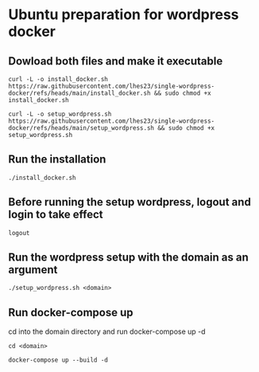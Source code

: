 # Ubuntu preparation for wordpress docker

## Dowload both files and make it executable

```
curl -L -o install_docker.sh https://raw.githubusercontent.com/lhes23/single-wordpress-docker/refs/heads/main/install_docker.sh && sudo chmod +x install_docker.sh
```

```
curl -L -o setup_wordpress.sh https://raw.githubusercontent.com/lhes23/single-wordpress-docker/refs/heads/main/setup_wordpress.sh && sudo chmod +x setup_wordpress.sh
```


## Run the installation

```
./install_docker.sh
```

## Before running the setup wordpress, logout and login to take effect


```
logout
```

## Run the wordpress setup with the domain as an argument

```
./setup_wordpress.sh <domain>
```

## Run docker-compose up
cd into the domain directory and run docker-compose up -d

```
cd <domain>

docker-compose up --build -d
```

